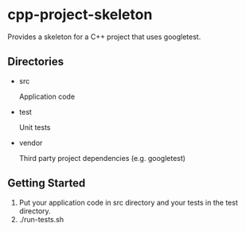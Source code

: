 cpp-project-skeleton
====================

Provides a skeleton for a C++ project that
uses googletest.

Directories
-----------
* src
  
  Application code

* test

  Unit tests

* vendor

  Third party project dependencies (e.g. googletest)

Getting Started
---------------
1. Put your application code in src directory and your tests in the test directory.
2. ./run-tests.sh
